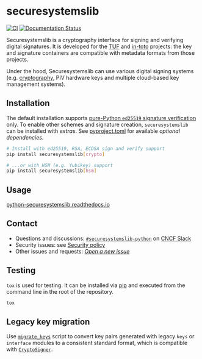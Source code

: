 # securesystemslib

[![CI](https://github.com/secure-systems-lab/securesystemslib/workflows/Run%20Securesystemslib%20tests/badge.svg)](https://github.com/secure-systems-lab/securesystemslib/actions?query=workflow%3A%22Run+Securesystemslib+tests%22+branch%3Amain)
[![Documentation Status](https://readthedocs.org/projects/python-securesystemslib/badge/?version=latest)](https://python-securesystemslib.readthedocs.io/en/latest/?badge=latest)

Securesystemslib is a cryptography interface for signing and verifying digital
signatures. It is developed for the [TUF](https://theupdateframework.io) and
[in-toto](https://in-toto.io) projects: the key and signature containers are
compatible with metadata formats from those projects.

Under the hood, Securesystemslib can use various digital signing systems
(e.g. [cryptography](https://pypi.org/project/cryptography/), PIV hardware keys
and multiple cloud-based key management systems).

## Installation

The default installation supports [pure-Python `ed25519` signature
verification](https://github.com/pyca/ed25519) only. To enable other schemes and
signature creation, `securesystemslib` can be installed with *extras*. See
[pyproject.toml](pyproject.toml) for available *optional dependencies*.

```bash
# Install with ed25519, RSA, ECDSA sign and verify support
pip install securesystemslib[crypto]
```

```bash
# ...or with HSM (e.g. Yubikey) support
pip install securesystemslib[hsm]
```

## Usage
[python-securesystemslib.readthedocs.io](https://python-securesystemslib.readthedocs.io)

## Contact
- Questions and discussions:
  [`#securesystemslib-python`](https://cloud-native.slack.com/archives/C05PF3GA7AL)
  on [CNCF Slack](https://communityinviter.com/apps/cloud-native/cncf)
- Security issues: see [Security policy](docs/SECURITY.md)
- Other issues and requests: [*Open a new
  issue*](https://github.com/secure-systems-lab/securesystemslib/issues/new)

## Testing
`tox` is used for testing. It can be installed via
[pip](https://tox.wiki/en/4.9.0/installation.html#via-pip) and executed from the
command line in the root of the repository.

```bash
tox
```

## Legacy key migration

Use [`migrate_keys`](docs/migrate_key.py) script to convert key pairs generated
with legacy `keys` or `interface` modules to a consistent standard format, which
is compatible with [`CryptoSigner`](docs/CRYPTO_SIGNER.md).
